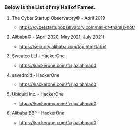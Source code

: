 ### Below is the List of my Hall of Fames.

1. The Cyber Startup Observatory© - April 2019
    - https://cyberstartupobservatory.com/hall-of-thanks-hot/

2. Alibaba© - (April 2020, May 2021, July 2021)
    - https://security.alibaba.com/top.htm?tab=1

3. Sweatco Ltd - HackerOne
    - https://hackerone.com/farjaalahmad0

4. savedroid - HackerOne
    - https://hackerone.com/farjaalahmad0

5. Ubiquiti Inc. - HackerOne
    - https://hackerone.com/farjaalahmad0

6. Alibaba BBP - HackerOne
    - https://hackerone.com/farjaalahmad0
